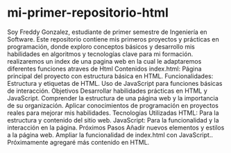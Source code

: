 # mi-primer-repositorio-html
Soy Freddy Gonzalez, estudiante de primer semestre de Ingeniería en Software. Este repositorio contiene mis primeros proyectos y prácticas en programación, donde exploro conceptos básicos y desarrollo mis habilidades en algoritmos y tecnologías clave para mi formación.
realizaremos un index de una pagina web en la cual le adaptaremos diferentes funciones atraves de Html
Contenidos
index.html: Página principal del proyecto con estructura básica en HTML.
Funcionalidades:
Estructura y etiquetas de HTML.
Uso de JavaScript para funciones básicas de interacción.
Objetivos
Desarrollar habilidades prácticas en HTML y JavaScript.
Comprender la estructura de una página web y la importancia de su organización.
Aplicar conocimientos de programación en proyectos reales para mejorar mis habilidades.
Tecnologías Utilizadas
HTML: Para la estructura y contenido del sitio web.
JavaScript: Para la funcionalidad y la interacción en la página.
Próximos Pasos
Añadir nuevos elementos y estilos a la página web.
Ampliar la funcionalidad de index.html con JavaScript..
Próximamente agregaré más contenido en HTML.
